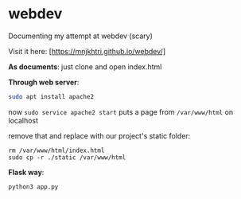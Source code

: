 # webdev
Documenting my attempt at webdev (scary)

Visit it here: [https://mnjkhtri.github.io/webdev/]


**As documents**: just clone and open index.html

**Through web server**:
```bash
sudo apt install apache2
```

now `sudo service apache2 start` puts a page from `/var/www/html` on localhost

remove that and replace with our project's static folder:
```
rm /var/www/html/index.html
sudo cp -r ./static /var/www/html
```

**Flask way**:
```
python3 app.py
```
